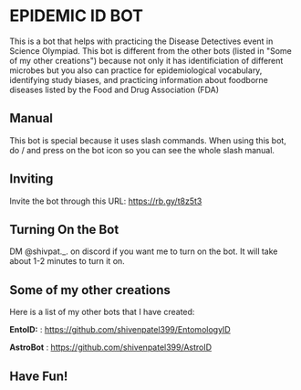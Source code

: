 # EPIDEMIC ID BOT

This is a bot that helps with practicing the Disease Detectives event in Science Olympiad. This bot is different from the other bots (listed in "Some of my other creations") because not only it has identificiation of
different microbes but you also can practice for epidemiological vocabulary, identifying study biases, and practicing information about foodborne diseases listed by the Food and Drug Association (FDA)

## Manual

This bot is special because it uses slash commands. When using this bot, do / and press on the bot icon so you can see the whole slash manual. 

## Inviting

Invite the bot through this URL: https://rb.gy/t8z5t3

## Turning On the Bot

DM @shivpat._. on discord if you want me to turn on the bot. It will take about 1-2 minutes to turn it on.

## Some of my other creations

Here is a list of my other bots that I have created:

**EntoID:** : https://github.com/shivenpatel399/EntomologyID

**AstroBot** : https://github.com/shivenpatel399/AstroID

## Have Fun!
